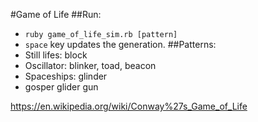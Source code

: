 #Game of Life
##Run:
- `ruby game_of_life_sim.rb [pattern]`
- `space` key updates the generation.
##Patterns:
- Still lifes: block
- Oscillator: blinker, toad, beacon
- Spaceships: glinder
- gosper glider gun

https://en.wikipedia.org/wiki/Conway%27s_Game_of_Life
